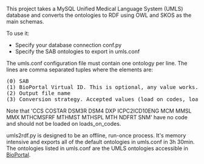 This project takes a MySQL Unified Medical Language System (UMLS) database and converts the ontologies to RDF using OWL and SKOS as the main schemas.

To use it:

* Specify your database connection conf.py
* Specify the SAB ontologies to export in umls.conf

The umls.conf configuration file must contain one ontology per line. The lines are comma separated tuples where the elements are:

<pre>
(0) SAB
(1) BioPortal Virtual ID. This is optional, any value works.
(2) Output file name
(3) Conversion strategy. Accepted values (load_on_codes, load_on_cuis).
</pre>

Note that 'CCS COSTAR DSM3R DSM4 DXP ICPC2ICD10ENG MCM MMSL MMX MTHCMSFRF MTHMST MTHSPL MTH NDFRT SNM' have no code and should not be loaded on loads_on_codes.

umls2rdf.py is designed to be an offline, run-once process. It's memory intensive and exports all of the default ontologies in umls.conf in 3h 30min. The ontologies listed in umls.conf are the UMLS ontologies accessible in [BioPortal](https://bioportal.bioontology.org/).
